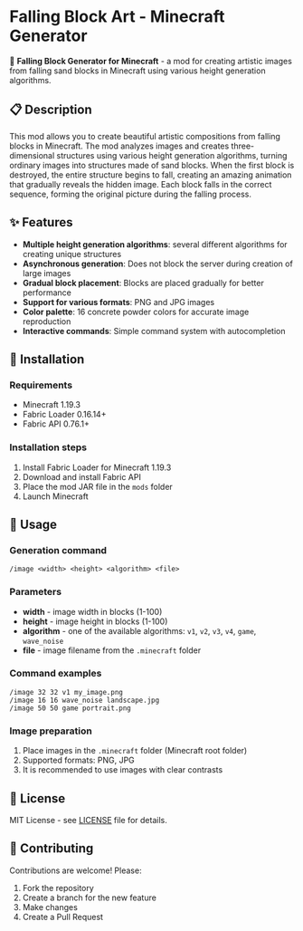 # Falling Block Art - Minecraft Generator

🎨 **Falling Block Generator for Minecraft** - a mod for creating artistic images from falling sand blocks in Minecraft using various height generation algorithms.

## 📋 Description

This mod allows you to create beautiful artistic compositions from falling blocks in Minecraft. The mod analyzes images and creates three-dimensional structures using various height generation algorithms, turning ordinary images into structures made of sand blocks. When the first block is destroyed, the entire structure begins to fall, creating an amazing animation that gradually reveals the hidden image. Each block falls in the correct sequence, forming the original picture during the falling process.

## ✨ Features

- **Multiple height generation algorithms**: several different algorithms for creating unique structures
- **Asynchronous generation**: Does not block the server during creation of large images
- **Gradual block placement**: Blocks are placed gradually for better performance
- **Support for various formats**: PNG and JPG images
- **Color palette**: 16 concrete powder colors for accurate image reproduction
- **Interactive commands**: Simple command system with autocompletion

## 🚀 Installation

### Requirements
- Minecraft 1.19.3
- Fabric Loader 0.16.14+
- Fabric API 0.76.1+

### Installation steps
1. Install Fabric Loader for Minecraft 1.19.3
2. Download and install Fabric API
3. Place the mod JAR file in the `mods` folder
4. Launch Minecraft

## 📖 Usage

### Generation command
```
/image <width> <height> <algorithm> <file>
```

### Parameters
- **width** - image width in blocks (1-100)
- **height** - image height in blocks (1-100)
- **algorithm** - one of the available algorithms: `v1`, `v2`, `v3`, `v4`, `game`, `wave_noise`
- **file** - image filename from the `.minecraft` folder

### Command examples
```
/image 32 32 v1 my_image.png
/image 16 16 wave_noise landscape.jpg
/image 50 50 game portrait.png
```

### Image preparation
1. Place images in the `.minecraft` folder (Minecraft root folder)
2. Supported formats: PNG, JPG
3. It is recommended to use images with clear contrasts

## 📝 License

MIT License - see [LICENSE](LICENSE) file for details.

## 🤝 Contributing

Contributions are welcome! Please:
1. Fork the repository
2. Create a branch for the new feature
3. Make changes
4. Create a Pull Request
